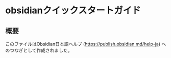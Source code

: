 # obsidianクイックスタートガイド
## 概要

このファイルはObsidian日本語ヘルプ (https://publish.obsidian.md/help-ja) へのつなぎとして作成されました。

